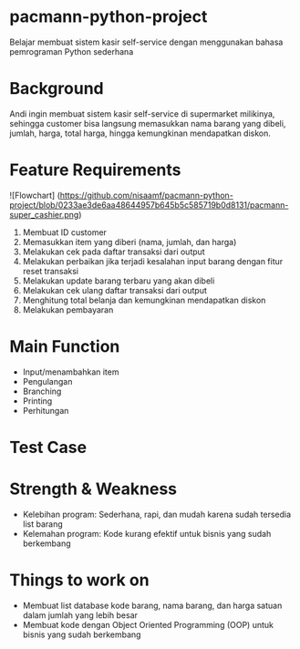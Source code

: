 # pacmann-python-project
Belajar membuat sistem kasir self-service dengan menggunakan bahasa pemrograman Python sederhana

# Background
Andi ingin membuat sistem kasir self-service di supermarket milikinya, sehingga customer bisa langsung 
memasukkan nama barang yang dibeli, jumlah, harga, total harga, hingga kemungkinan mendapatkan diskon. 

# Feature Requirements
![Flowchart] (https://github.com/nisaamf/pacmann-python-project/blob/0233ae3de6aa48644957b645b5c585719b0d8131/pacmann-super_cashier.png)

1. Membuat ID customer
2. Memasukkan item yang diberi (nama, jumlah, dan harga)
3. Melakukan cek pada daftar transaksi dari output
4. Melakukan perbaikan jika terjadi kesalahan input barang dengan fitur reset transaksi
5. Melakukan update barang terbaru yang akan dibeli
6. Melakukan cek ulang daftar transaksi dari output
7. Menghitung total belanja dan kemungkinan mendapatkan diskon
8. Melakukan pembayaran

# Main Function
- Input/menambahkan item
- Pengulangan
- Branching
- Printing
- Perhitungan

# Test Case

# Strength & Weakness
* Kelebihan program: Sederhana, rapi, dan mudah karena sudah tersedia list barang
* Kelemahan program: Kode kurang efektif untuk bisnis yang sudah berkembang

# Things to work on
* Membuat list database kode barang, nama barang, dan harga satuan dalam jumlah yang lebih besar
* Membuat kode dengan Object Oriented Programming (OOP) untuk bisnis yang sudah berkembang
